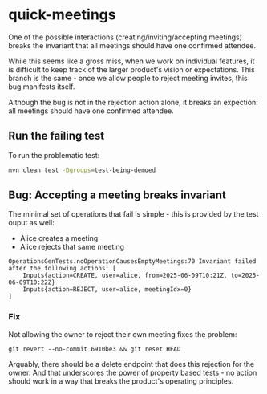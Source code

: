 # quick-meetings

One of the possible interactions (creating/inviting/accepting meetings) breaks the 
invariant that all meetings should have one confirmed attendee.

While this seems like a gross miss, when we work on individual features, it is difficult
to keep track of the larger product's vision or expectations. This branch is the same - 
once we allow people to reject meeting invites, this bug manifests itself.

Although the bug is not in the rejection action alone, it breaks an expection: all 
meetings should have one confirmed attendee.

## Run the failing test

To run the problematic test:

```bash
mvn clean test -Dgroups=test-being-demoed
```

## Bug: Accepting a meeting breaks invariant

The minimal set of operations that fail is simple - this is provided by the test ouput as well:

- Alice creates a meeting
- Alice rejects that same meeting

```
OperationsGenTests.noOperationCausesEmptyMeetings:70 Invariant failed after the following actions: [
    Inputs{action=CREATE, user=alice, from=2025-06-09T10:21Z, to=2025-06-09T10:22Z}
    Inputs{action=REJECT, user=alice, meetingIdx=0}
]
```

### Fix

Not allowing the owner to reject their own meeting fixes the problem:

```
git revert --no-commit 6910be3 && git reset HEAD
```

Arguably, there should be a delete endpoint that does this rejection for the owner. And that
underscores the power of property based tests - no action should work in a way that breaks the product's 
operating principles.
